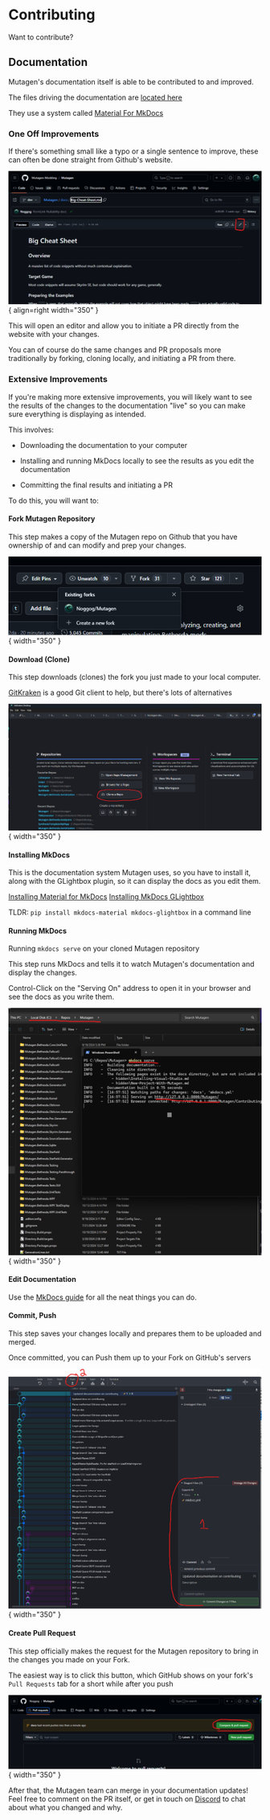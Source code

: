 # Contributing
Want to contribute?

## Documentation
Mutagen's documentation itself is able to be contributed to and improved.

The files driving the documentation are [located here](https://github.com/Mutagen-Modding/Mutagen/tree/dev/docs)

They use a system called [Material For MkDocs](https://squidfunk.github.io/mkdocs-material/)

### One Off Improvements
If there's something small like a typo or a single sentence to improve, these can often be done straight from Github's website.

![Updating Docs from Github](images/Editing-Docs-On-Github.png){ align=right width="350" }

This will open an editor and allow you to initiate a PR directly from the website with your changes.

You can of course do the same changes and PR proposals more traditionally by forking, cloning locally, and initiating a PR from there.

### Extensive Improvements
If you're making more extensive improvements, you will likely want to see the results of the changes to the documentation "live" so you can make sure everything is displaying as intended.

This involves:

- Downloading the documentation to your computer

- Installing and running MkDocs locally to see the results as you edit the documentation

- Committing the final results and initiating a PR

To do this, you will want to:

#### Fork Mutagen Repository

This step makes a copy of the Mutagen repo on Github that you have ownership of and can modify and prep your changes.

![Forking Mutagen](images/forking.png){ width="350" }

#### Download (Clone)

This step downloads (clones) the fork you just made to your local computer.

[GitKraken](https://www.gitkraken.com/) is a good Git client to help, but there's lots of alternatives

![Cloning](images/cloning.png){ width="350" }

#### Installing MkDocs
This is the documentation system Mutagen uses, so you have to install it, along with the GLightbox plugin, so it can display the docs as you edit them.

[Installing Material for MkDocs](https://squidfunk.github.io/mkdocs-material/getting-started/)
[Installing MkDocs GLightbox](https://blueswen.github.io/mkdocs-glightbox/)

TLDR: `pip install mkdocs-material mkdocs-glightbox` in a command line

#### Running MkDocs
Running `mkdocs serve` on your cloned Mutagen repository 

This step runs MkDocs and tells it to watch Mutagen's documentation and display the changes.   

Control-Click on the "Serving On" address to open it in your browser and see the docs as you write them.

![Running MkDocs](images/mkdocs-serve.png){ width="350" }


#### Edit Documentation

Use the [MkDocs guide](https://squidfunk.github.io/mkdocs-material/reference/) for all the neat things you can do.

#### Commit, Push

This step saves your changes locally and prepares them to be uploaded and merged.

Once committed, you can Push them up to your Fork on GitHub's servers

![Commit Changes](images/committing.png){ width="350" }

#### Create Pull Request
This step officially makes the request for the Mutagen repository to bring in the changes you made on your Fork.

The easiest way is to click this button, which GitHub shows on your fork's `Pull Requests` tab for a short while after you push

![Creating PR](images/creating-PR.png){ width="350" }

After that, the Mutagen team can merge in your documentation updates!   Feel free to comment on the PR itself, or get in touch on [Discord](https://discord.gg/53KMEsW) to chat about what you changed and why.


